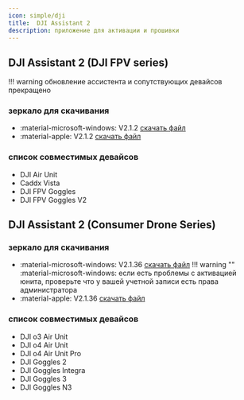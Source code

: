 ```yaml
---
icon: simple/dji
title:  DJI Assistant 2 
description: приложение для активации и прошивки
---
```


## DJI Assistant 2 (DJI FPV series)
!!! warning 
    обновление ассистента и сопутствующих девайсов прекращено

### зеркало для скачивания
* :material-microsoft-windows: V2.1.2 <a href="https://djifpvdocs.b-cdn.net/DJI%2BAssistant%2B2%2B(DJI%2BFPV%2Bseries)%2B2.1.2.zip" target="_blank">скачать файл</a>
* :material-apple: V2.1.2 <a href="https://djifpvdocs.b-cdn.net/DJI%2BAssistant%2B2%2B(DJI%2BFPV%2Bseries)%2B2.1.2.pkg" target="_blank">скачать файл</a>

### список совместимых девайсов
- DJI Air Unit
- Caddx Vista
- DJI FPV Goggles
- DJI FPV Goggles V2

## DJI Assistant 2 (Consumer Drone Series)

### зеркало для скачивания
* :material-microsoft-windows: V2.1.36 <a href="https://djifpvdocs.b-cdn.net/DJI%20Assistant%202(Consumer%20Drones%20Series)%202.1.36.exe.zip" target="_blank">скачать файл</a>
!!! warning ""
    :material-microsoft-windows: если есть проблемы с активацией юнита, проверьте что у вашей учетной записи есть права администратора
* :material-apple: V2.1.36 <a href="https://djifpvdocs.b-cdn.net/DJI%20Assistant%202(Consumer%20Drones%20Series)%202.1.36.pkg" target="_blank">скачать файл</a>

### список совместимых девайсов
- DJI o3 Air Unit
- DJI o4 Air Unit
- DJI o4 Air Unit Pro
- DJI Goggles 2
- DJI Goggles Integra
- DJI Goggles 3
- DJI Goggles N3